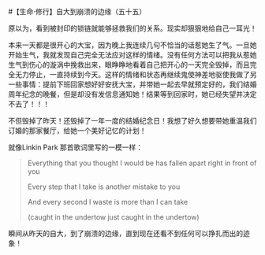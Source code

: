 #【生命⋅修行】自大到崩溃的边缘（五十五）

原以为，看到被封印的锁链就能够拯救我们的关系。现实却狠狠地给自己一耳光！

本来一天都是很开心的大宝，因为晚上我连续几句不恰当的话惹她生了气。一旦她开始生气，我就发现自己完全无法应对这样的情绪。没有任何方法可以把我从惹她生气到伤心的漩涡中挽救出来，眼睁睁地看着自己把开心的一天完全毁掉，而且完全无力停止，一直持续到今天。这样的情绪和状态再继续鬼使神差地驱使我做了另一些事情：提前下班回家想好好安抚大宝，并带她一起去早就预定好的，我们结婚周年纪念的晚餐，但是却没有发信息通知她！结果等到回家时，她已经失望并决定不去了！！！

不但毁掉了昨天！还毁掉了一年一度的结婚纪念日！我想了好久想要带她重温我们订婚的那家餐厅，给她一个美好记忆的计划！

就像Linkin Park 那首歌词里写的一模一样：

> Everything that you thought I would be has fallen apart right in front of you
>
> Every step that I take is another mistake to you
>
> And every second I waste is more than I can take
>
> (caught in the undertow just caught in the undertow)

瞬间从昨天的自大，到了崩溃的边缘，直到现在还看不到任何可以挣扎而出的迹象！

